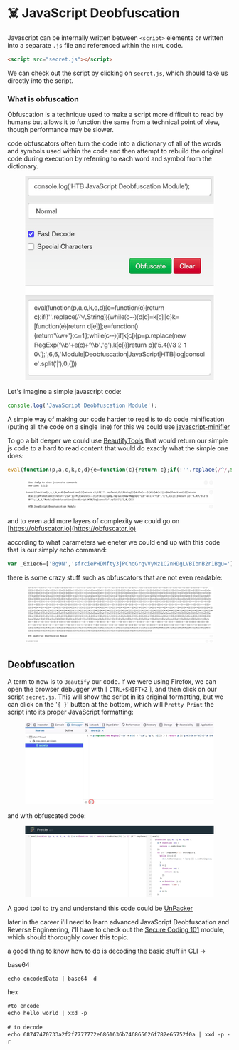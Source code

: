 # ☠️ JavaScript Deobfuscation

Javascript can be internally written between `<script>` elements or written into a separate `.js` file and referenced within the `HTML` code.

```html
<script src="secret.js"></script>
```

We can check out the script by clicking on `secret.js`, which should take us directly into the script.

### What is obfuscation

Obfuscation is a technique used to make a script more difficult to read by humans but allows it to function the same from a technical point of view, though performance may be slower.

code obfuscators often turn the code into a dictionary of all of the words and symbols used within the code and then attempt to rebuild the original code during execution by referring to each word and symbol from the dictionary.

<figure><img src="../../.gitbook/assets/image (13).png" alt=""><figcaption></figcaption></figure>

Let's imagine a simple javascript code:

```javascript
console.log('JavaScript Deobfuscation Module');
```

A simple way of making our code harder to read is to do code minification (puting all the code on a single line) for this we could use [javascript-minifier](https://javascript-minifier.com/)

To go a bit deeper we could use [BeautifyTools](http://beautifytools.com/javascript-obfuscator.php) that would return our simple js code to a hard to read content that would do exactly what the simple one does:

```javascript
eval(function(p,a,c,k,e,d){e=function(c){return c};if(!''.replace(/^/,String)){while(c--){d[c]=k[c]||c}k=[function(e){return d[e]}];e=function(){return'\\w+'};c=1};while(c--){if(k[c]){p=p.replace(new RegExp('\\b'+e(c)+'\\b','g'),k[c])}}return p}('5.4(\'3 2 1 0\');',6,6,'Module|Deobfuscation|JavaScript|HTB|log|console'.split('|'),0,{}))
```

<figure><img src="../../.gitbook/assets/image (14).png" alt=""><figcaption></figcaption></figure>

and to even add more layers of complexity we could go on [https://obfuscator.io](https://obfuscator.io)

according to what parameters we eneter we could end up with this code that is our simply echo command:

```javascript
var _0x1ec6=['Bg9N','sfrciePHDMfty3jPChqGrgvVyMz1C2nHDgLVBIbnB2r1Bgu='];(function(_0x13249d,_0x1ec6e5){var _0x14f83b=function(_0x3f720f){while(--_0x3f720f){_0x13249d['push'](_0x13249d['shift']());}};_0x14f83b(++_0x1ec6e5);}(_0x1ec6,0xb4));var _0x14f8=function(_0x13249d,_0x1ec6e5){_0x13249d=_0x13249d-0x0;var _0x14f83b=_0x1ec6[_0x13249d];if(_0x14f8['eOTqeL']===undefined){var _0x3f720f=function(_0x32fbfd){var _0x523045='abcdefghijklmnopqrstuvwxyzABCDEFGHIJKLMNOPQRSTUVWXYZ0123456789+/=',_0x4f8a49=String(_0x32fbfd)['replace'](/=+$/,'');var _0x1171d4='';for(var _0x44920a=0x0,_0x2a30c5,_0x443b2f,_0xcdf142=0x0;_0x443b2f=_0x4f8a49['charAt'](_0xcdf142++);~_0x443b2f&&(_0x2a30c5=_0x44920a%0x4?_0x2a30c5*0x40+_0x443b2f:_0x443b2f,_0x44920a++%0x4)?_0x1171d4+=String['fromCharCode'](0xff&_0x2a30c5>>(-0x2*_0x44920a&0x6)):0x0){_0x443b2f=_0x523045['indexOf'](_0x443b2f);}return _0x1171d4;};_0x14f8['oZlYBE']=function(_0x8f2071){var _0x49af5e=_0x3f720f(_0x8f2071);var _0x52e65f=[];for(var _0x1ed1cf=0x0,_0x79942e=_0x49af5e['length'];_0x1ed1cf<_0x79942e;_0x1ed1cf++){_0x52e65f+='%'+('00'+_0x49af5e['charCodeAt'](_0x1ed1cf)['toString'](0x10))['slice'](-0x2);}return decodeURIComponent(_0x52e65f);},_0x14f8['qHtbNC']={},_0x14f8['eOTqeL']=!![];}var _0x20247c=_0x14f8['qHtbNC'][_0x13249d];return _0x20247c===undefined?(_0x14f83b=_0x14f8['oZlYBE'](_0x14f83b),_0x14f8['qHtbNC'][_0x13249d]=_0x14f83b):_0x14f83b=_0x20247c,_0x14f83b;};console[_0x14f8('0x0')](_0x14f8('0x1'));
```

there is some crazy stuff such as obfuscators that are not even readable:

<figure><img src="../../.gitbook/assets/image (15).png" alt=""><figcaption></figcaption></figure>

## Deobfuscation

A term to now is to `Beautify` our code. if we were using Firefox, we can open the browser debugger with \[ `CTRL+SHIFT+Z` ], and then click on our script `secret.js`. This will show the script in its original formatting, but we can click on the '`{ }`' button at the bottom, which will `Pretty Print` the script into its proper JavaScript formatting:

<figure><img src="../../.gitbook/assets/image (16).png" alt=""><figcaption></figcaption></figure>

and with obfuscated code:

<figure><img src="../../.gitbook/assets/image (1282).png" alt=""><figcaption></figcaption></figure>

A good tool to try and understand this code could be [UnPacker](https://matthewfl.com/unPacker.html)

later in the career i'll need to learn advanced JavaScript Deobfuscation and Reverse Engineering, i'll have to  check out the [Secure Coding 101](https://academy.hackthebox.com/module/details/38) module, which should thoroughly cover this topic.

a good thing to know how to do is decoding the basic stuff in CLI ->

base64

```
echo encodedData | base64 -d
```

hex

```
#to encode
echo hello world | xxd -p

# to decode
echo 68747470733a2f2f7777772e6861636b746865626f782e65752f0a | xxd -p -r
```
